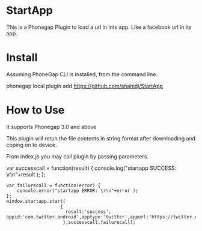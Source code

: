 StartApp
========

This is a Phonegap Plugin to load a url in ints app. Like a facebook url in its app.

Install
==========

Assuming PhoneGap CLI is installed, from the command line.

phonegap local plugin add https://github.com/shahidj/StartApp

How to Use
==========

It supports Phonegap 3.0 and above

This plugin will retun the file contents in string format after downloading and coping on to device.

From index.js you may call plugin by passing parameters.

var successcall = function(result) {
        console.log("startapp SUCCESS: \r\n"+result );
    };
    
    var failurecall = function(error) {
        console.error("startapp ERROR: \r\n"+error );
    };
    window.startapp.start(
                        {
                          result:'success', appid:'com.twitter.android',apptype:'twitter',appurl:'https://twitter.com/mshahidjanjua'
                         },successcall,failurecall);

